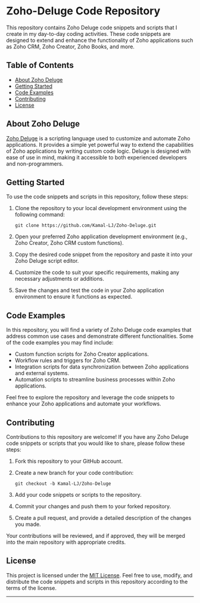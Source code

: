 # Zoho-Deluge Code Repository

This repository contains Zoho Deluge code snippets and scripts that I create in my day-to-day coding activities. These code snippets are designed to extend and enhance the functionality of Zoho applications such as Zoho CRM, Zoho Creator, Zoho Books, and more.

## Table of Contents

- [About Zoho Deluge](#about-zoho-deluge)
- [Getting Started](#getting-started)
- [Code Examples](#code-examples)
- [Contributing](#contributing)
- [License](#license)

## About Zoho Deluge

[Zoho Deluge](https://www.zoho.com/deluge/) is a scripting language used to customize and automate Zoho applications. It provides a simple yet powerful way to extend the capabilities of Zoho applications by writing custom code logic. Deluge is designed with ease of use in mind, making it accessible to both experienced developers and non-programmers.

## Getting Started

To use the code snippets and scripts in this repository, follow these steps:

1. Clone the repository to your local development environment using the following command:

   ```
   git clone https://github.com/Kamal-LJ/Zoho-Deluge.git
   ```

2. Open your preferred Zoho application development environment (e.g., Zoho Creator, Zoho CRM custom functions).

3. Copy the desired code snippet from the repository and paste it into your Zoho Deluge script editor.

4. Customize the code to suit your specific requirements, making any necessary adjustments or additions.

5. Save the changes and test the code in your Zoho application environment to ensure it functions as expected.

## Code Examples

In this repository, you will find a variety of Zoho Deluge code examples that address common use cases and demonstrate different functionalities. Some of the code examples you may find include:

- Custom function scripts for Zoho Creator applications.
- Workflow rules and triggers for Zoho CRM.
- Integration scripts for data synchronization between Zoho applications and external systems.
- Automation scripts to streamline business processes within Zoho applications.

Feel free to explore the repository and leverage the code snippets to enhance your Zoho applications and automate your workflows.

## Contributing

Contributions to this repository are welcome! If you have any Zoho Deluge code snippets or scripts that you would like to share, please follow these steps:

1. Fork this repository to your GitHub account.

2. Create a new branch for your code contribution:

   ```
   git checkout -b Kamal-LJ/Zoho-Deluge
   ```

3. Add your code snippets or scripts to the repository.

4. Commit your changes and push them to your forked repository.

5. Create a pull request, and provide a detailed description of the changes you made.

Your contributions will be reviewed, and if approved, they will be merged into the main repository with appropriate credits.

## License

This project is licensed under the [MIT License](LICENSE). Feel free to use, modify, and distribute the code snippets and scripts in this repository according to the terms of the license.

---
